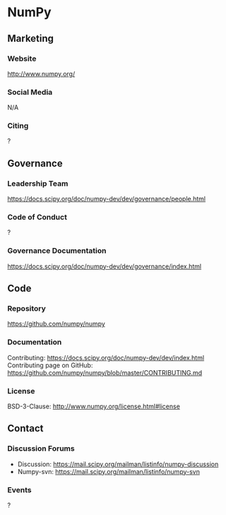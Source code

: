 # NumPy

## Marketing

### Website
<http://www.numpy.org/>

### Social Media
N/A

### Citing
?

## Governance

### Leadership Team
https://docs.scipy.org/doc/numpy-dev/dev/governance/people.html

### Code of Conduct
?

### Governance Documentation
https://docs.scipy.org/doc/numpy-dev/dev/governance/index.html

## Code

### Repository
https://github.com/numpy/numpy

### Documentation
Contributing: https://docs.scipy.org/doc/numpy-dev/dev/index.html
Contributing page on GitHub: https://github.com/numpy/numpy/blob/master/CONTRIBUTING.md

### License
BSD-3-Clause: http://www.numpy.org/license.html#license

## Contact

### Discussion Forums
- Discussion: https://mail.scipy.org/mailman/listinfo/numpy-discussion
- Numpy-svn: https://mail.scipy.org/mailman/listinfo/numpy-svn

### Events
?
